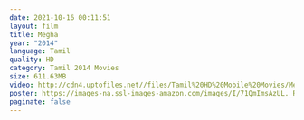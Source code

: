 ```yaml
---
date: 2021-10-16 00:11:51
layout: film
title: Megha
year: "2014"
language: Tamil
quality: HD
category: Tamil 2014 Movies
size: 611.63MB
video: http://cdn4.uptofiles.net//files/Tamil%20HD%20Mobile%20Movies/Megha%20(2014)/Megha%20(640x360)/Megha%20HD.mp4
poster: https://images-na.ssl-images-amazon.com/images/I/71QmImsAzUL._RI_.jpg
paginate: false
---
```

